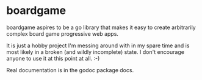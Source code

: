 # boardgame

boardgame aspires to be a go library that makes it easy to create arbitrarily complex board game progressive web apps.

It is just a hobby project I'm messing around with in my spare time and is most likely in a broken (and wildly incomplete) state. I don't encourage anyone to use it at this point at all. :-)

Real documentation is in the godoc package docs.